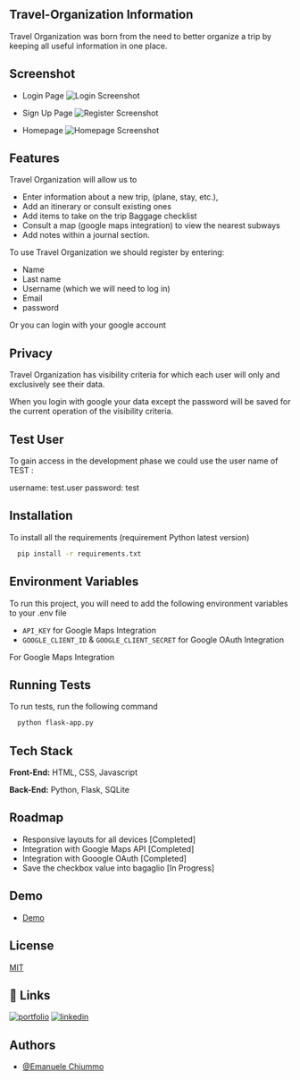 ## Travel-Organization Information

Travel Organization was born from the need to better organize a trip by keeping all useful information in one place. 

 ## Screenshot

- Login Page
![Login Screenshot](https://github.com/Emanuele-Chiummo/Travel-Organization/blob/088f0aec840e4b1959161621071740e5c2f93854/login.png)

- Sign Up Page
![Register Screenshot](https://github.com/Emanuele-Chiummo/Travel-Organization/blob/2ae809ad1f2100e36a5138945edc279fcec15b55/register.png)

- Homepage
![Homepage Screenshot](https://github.com/Emanuele-Chiummo/Travel-Organization/blob/d97717e74afddfc5bc5ac7ed408f182a65311964/home.png)

## Features

Travel Organization will allow us to 
- Enter information about a new trip, (plane, stay, etc.), 
- Add an itinerary or consult existing ones
- Add items to take on the trip Baggage checklist
- Consult a map (google maps integration) to view the nearest subways
- Add notes within a journal section. 

To use Travel Organization we should register by entering:
- Name
- Last name 
- Username (which we will need to log in)
- Email
- password

Or you can login with your google account 


## Privacy

Travel Organization has visibility criteria for which each user will only and exclusively see their data.

When you login with google your data except the password will be saved for the current operation of the visibility criteria.

## Test User

To gain access in the development phase we could use the user name of TEST :

username: test.user
password: test

## Installation

To install all the requirements (requirement Python latest version)

```bash
  pip install -r requirements.txt
```

## Environment Variables

To run this project, you will need to add the following environment variables to your .env file

- `API_KEY` for Google Maps Integration
- `GOOGLE_CLIENT_ID` & `GOOGLE_CLIENT_SECRET` for Google OAuth Integration

For Google Maps Integration

## Running Tests

To run tests, run the following command

```bash
  python flask-app.py
```

## Tech Stack

**Front-End:** HTML, CSS, Javascript

**Back-End:** Python, Flask, SQLite

## Roadmap

- Responsive layouts for all devices [Completed]
- Integration with Google Maps API [Completed]
- Integration with Gooogle OAuth [Completed]
- Save the checkbox value into bagaglio [In Progress]

## Demo

- [Demo](https://echiummo.pythonanywhere.com/)

## License

[MIT](https://choosealicense.com/licenses/mit/)

## 🔗 Links
[![portfolio](https://img.shields.io/badge/my_portfolio-000?style=for-the-badge&logo=ko-fi&logoColor=white)](https://www.emanuelechiummo.it/)
[![linkedin](https://img.shields.io/badge/linkedin-0A66C2?style=for-the-badge&logo=linkedin&logoColor=white)](https://www.linkedin.com/in/emanuele-chiummo-8327a4233/)




## Authors

- [@Emanuele Chiummo](https://github.com/Emanuele-Chiummo)

